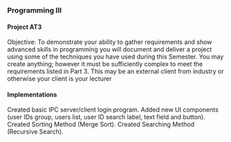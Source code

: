 ### Programming III
#### Project AT3

Objective: To demonstrate your ability to gather requirements and show advanced skills in programming you will document and deliver a project using some of the techniques you have used during this Semester. You may create anything; however it must be sufficiently complex to meet the requirements listed in Part 3. This may be an external client from industry or otherwise your client is your lecturer

#### Implementations
Created basic IPC server/client login program.
Added new UI components (user IDs group, users list, user ID search label, text field and button).
Created Sorting Method (Merge Sort).
Created Searching Method (Recursive Search).
